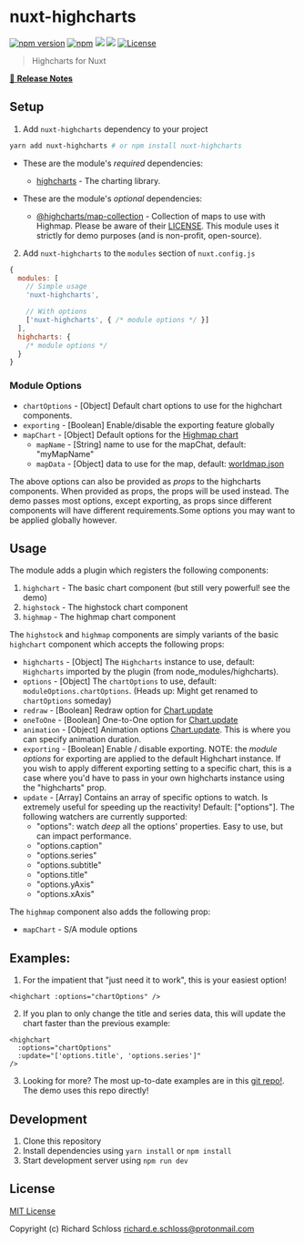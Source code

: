 # nuxt-highcharts

[![npm version][npm-version-src]][npm-version-href]
[![npm][npm-downloads-src]][npm-downloads-href]
[![](https://gitlab.com/richardeschloss/nuxt-highcharts/badges/master/pipeline.svg)](https://gitlab.com/richardeschloss/nuxt-highcharts)
[![](https://gitlab.com/richardeschloss/nuxt-highcharts/badges/master/coverage.svg)](https://gitlab.com/richardeschloss/nuxt-highcharts)
[![License][license-src]][license-href]

> Highcharts for Nuxt

[📖 **Release Notes**](./CHANGELOG.md)

## Setup

1. Add `nuxt-highcharts` dependency to your project

```bash
yarn add nuxt-highcharts # or npm install nuxt-highcharts
```

- These are the module's *required* dependencies:
  *  [highcharts](https://www.npmjs.com/package/highcharts) - The charting library.

- These are the module's *optional* dependencies:
  * [@highcharts/map-collection](https://www.npmjs.com/package/@highcharts/map-collection) - Collection of maps to use with Highmap. Please be aware of their [LICENSE](https://github.com/highcharts/map-collection-dist/blob/master/LICENSE.md). This module uses it strictly for demo purposes (and is non-profit, open-source). 

2. Add `nuxt-highcharts` to the `modules` section of `nuxt.config.js`

```js
{
  modules: [
    // Simple usage
    'nuxt-highcharts',

    // With options
    ['nuxt-highcharts', { /* module options */ }]
  ],
  highcharts: {
    /* module options */
  }
}
```

### Module Options

* `chartOptions` - [Object] Default chart options to use for the highchart components.
* `exporting` - [Boolean] Enable/disable the exporting feature globally
* `mapChart` - [Object] Default options for the [Highmap chart](https://www.highcharts.com/maps/demo)
  * `mapName` - [String] name to use for the mapChat, default: "myMapName"
  * `mapData` - [Object] data to use for the map, default: [worldmap.json](https://unpkg.com/@highcharts/map-collection@1.1.3/custom/world.geo.json)

The above options can also be provided as *props* to the highcharts components. When provided as props, the props will be used instead. The demo passes most options, except exporting, as props since different components will have different requirements.Some options you may want to be applied globally however.

## Usage

The module adds a plugin which registers the following components:
1. `highchart` - The basic chart component (but still very powerful! see the demo)
2. `highstock` - The highstock chart component
3. `highmap` - The highmap chart component   

The `highstock` and `highmap` components are simply variants of the basic `highchart` component which accepts the following props:

* `highcharts` - [Object] The `Highcharts` instance to use, default: `Highcharts` imported by the plugin (from node_modules/highcharts).
* `options` - [Object] The `chartOptions` to use, default: `moduleOptions.chartOptions`. (Heads up: Might get renamed to `chartOptions` someday)
* `redraw` - [Boolean] Redraw option for [Chart.update](https://api.highcharts.com/class-reference/Highcharts.Chart#update)
* `oneToOne` - [Boolean] One-to-One option for [Chart.update](https://api.highcharts.com/class-reference/Highcharts.Chart#update) 
* `animation` - [Object] Animation options [Chart.update](https://api.highcharts.com/class-reference/Highcharts.Chart#update). This is where you can specify animation duration.
* `exporting` - [Boolean] Enable / disable exporting. NOTE: the *module options* for exporting are applied to the default Highchart instance. If you wish to apply different exporting setting to a specific chart, this is a case where you'd have to pass in your own highcharts instance using the "highcharts" prop.
* `update` - [Array] Contains an array of specific options to watch. Is extremely useful for speeding up the reactivity! Default: ["options"]. The following watchers are currently supported:
  * "options": watch *deep* all the options' properties. Easy to use, but can impact performance.
  * "options.caption"
  * "options.series"
  * "options.subtitle"
  * "options.title"
  * "options.yAxis"
  * "options.xAxis"
  

The `highmap` component also adds the following prop:
* `mapChart` - S/A module options
  

## Examples:

1. For the impatient that "just need it to work", this is your easiest option! 
```
<highchart :options="chartOptions" />
```

2. If you plan to only change the title and series data, this will update the chart faster than the previous example:
```
<highchart 
  :options="chartOptions" 
  :update="['options.title', 'options.series']" 
/>
```

3. Looking for more? The most up-to-date examples are in this [git repo!](https://github.com/richardeschloss/nuxt-highcharts). The demo uses this repo directly!

## Development

1. Clone this repository
2. Install dependencies using `yarn install` or `npm install`
3. Start development server using `npm run dev`

## License

[MIT License](./LICENSE)

Copyright (c) Richard Schloss <richard.e.schloss@protonmail.com>

<!-- Badges -->
[npm-version-src]: https://img.shields.io/npm/v/nuxt-highcharts
[npm-version-href]: https://npmjs.com/package/nuxt-highcharts

[npm-downloads-src]: https://img.shields.io/npm/dt/nuxt-highcharts.svg
[npm-downloads-href]: https://npmjs.com/package/nuxt-highcharts

[github-actions-ci-src]: https://github.com/richardeschloss/nuxt-highcharts/workflows/ci/badge.svg
[github-actions-ci-href]: https://github.com/richardeschloss/nuxt-highcharts/actions?query=workflow%3Aci

[codecov-src]: https://img.shields.io/codecov/c/github/richardeschloss/nuxt-highcharts.svg
[codecov-href]: https://codecov.io/gh/richardeschloss/nuxt-highcharts

[license-src]: https://img.shields.io/npm/l/nuxt-highcharts.svg
[license-href]: https://npmjs.com/package/nuxt-highcharts
